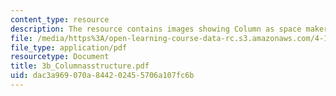 ```yaml
---
content_type: resource
description: The resource contains images showing Column as space maker.
file: /media/https%3A/open-learning-course-data-rc.s3.amazonaws.com/4-101-experiencing-architecture-studio-spring-2003/dac3a969070a844202455706a107fc6b_3b_Columnasstructure.pdf
file_type: application/pdf
resourcetype: Document
title: 3b_Columnasstructure.pdf
uid: dac3a969-070a-8442-0245-5706a107fc6b
---
```

